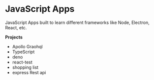 # JavaScript Apps

JavaScript Apps built to learn different frameworks like Node, Electron, React, etc.

**Projects**

- Apollo Graohql
- TypeScript 
- deno 
- react-test
- shopping list
- express Rest api
